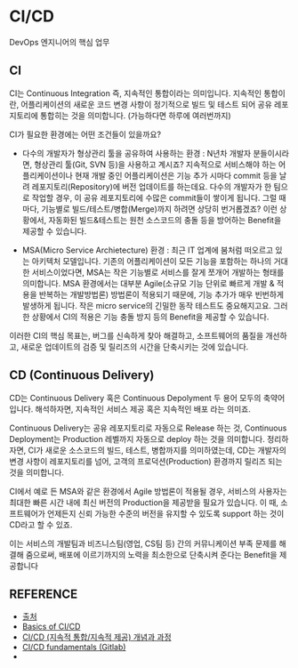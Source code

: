 # CI/CD

DevOps 엔지니어의 핵심 업무

## CI

CI는 Continuous Integration 즉, 지속적인 통합이라는 의미입니다.
지속적인 통합이란,
어플리케이션의 새로운 코드 변경 사항이 정기적으로 빌드 및 테스트 되어
공유 레포지토리에 통합히는 것을 의미합니다. (가능하다면 하루에 여러번까지)

CI가 필요한 환경에는 어떤 조건들이 있을까요?

- 다수의 개발자가 형상관리 툴을 공유하여 사용하는 환경
  : N년차 개발자 분들이시라면, 형상관리 툴(Git, SVN 등)을 사용하고 계시죠?
  지속적으로 서비스해야 하는 어플리케이션이나 현재 개발 중인 어플리케이션은
  기능 추가 시마다 commit 등을 날려 레포지토리(Repository)에 버전 업데이트를 하는데요.
  다수의 개발자가 한 팀으로 작업할 경우, 이 공유 레포지토리에 수많은 commit들이 쌓이게 됩니다.
  그럴 때마다, 기능별로 빌드/테스트/병합(Merge)까지 하려면 상당히 번거롭겠죠?
  이런 상황에서, 자동화된 빌드&테스트는 원천 소스코드의 충돌 등을 방어하는 Benefit을 제공할 수 있습니다.

- MSA(Micro Service Archietecture) 환경
  : 최근 IT 업계에 붐처럼 떠오르고 있는 아키텍처 모델입니다.
  기존의 어플리케이션이 모든 기능을 포함하는 하나의 거대한 서비스이었다면,
  MSA는 작은 기능별로 서비스를 잘게 쪼개어 개발하는 형태를 의미합니다.
  MSA 환경에서는 대부분 Agile(소규모 기능 단위로 빠르게 개발 & 적용을 반복하는 개발방법론) 방법론이 적용되기 때문에, 기능 추가가 매우 빈번하게 발생하게 됩니다.
  작은 micro service의 긴밀한 동작 테스트도 중요해지고요.
  그러한 상황에서 CI의 적용은 기능 충돌 방지 등의 Benefit을 제공할 수 있습니다.

이러한 CI의 핵심 목표는,
버그를 신속하게 찾아 해결하고,
소프트웨어의 품질을 개선하고,
새로운 업데이트의 검증 및 릴리즈의 시간을 단축시키는 것에 있습니다.

## CD (Continuous Delivery)

CD는 Continuous Delivery 혹은 Continuous Depolyment 두 용어 모두의 축약어 입니다.
해석하자면, 지속적인 서비스 제공 혹은 지속적인 배포 라는 의미죠.

Continuous Delivery는 공유 레포지토리로 자동으로 Release 하는 것,
Continuous Deployment는 Production 레벨까지 자동으로 deploy 하는 것을 의미합니다.
정리하자면, CI가 새로운 소스코드의 빌드, 테스트, 병합까지를 의미하였는데,
CD는 개발자의 변경 사항이 레포지토리를 넘어, 고객의 프로덕션(Production) 환경까지 릴리즈 되는 것을 의미합니다.

CI에서 예로 든 MSA와 같은 환경에서 Agile 방법론이 적용될 경우,
서비스의 사용자는 최대한 빠른 시간 내에 최신 버전의 Production을 제공받을 필요가 있습니다.
이 때, 소프트웨어가 언제든지 신뢰 가능한 수준의 버전을 유지할 수 있도록 support 하는 것이 CD라고 할 수 있죠.

이는 서비스의 개발팀과 비즈니스팀(영업, CS팀 등) 간의 커뮤니케이션 부족 문제를 해결해 줌으로써,
배포에 이르기까지의 노력을 최소한으로 단축시켜 준다는 Benefit을 제공합니다

## REFERENCE

- [출처](https://www.redhat.com/ko/topics/devops/what-is-ci-cd)
- [Basics of CI/CD](https://levelup.gitconnected.com/basics-of-ci-cd-a98340c60b04)
- [CI/CD (지속적 통합/지속적 제공) 개념과 과정](https://devuna.tistory.com/56)
- [CI/CD fundamentals (Gitlab)](https://about.gitlab.com/topics/ci-cd/)
- 

